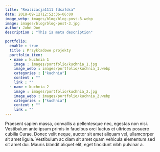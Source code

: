 ```yaml
---
title: "Realizacja1111 fdsafdsa"
date: 2018-09-12T12:52:36+06:00
image_webp: images/blog/blog-post-3.webp
image: images/blog/blog-post-3.jpg
author: John Doe
description : "This is meta description"

portfolio:
  enable : true
  title : Przykładowe projekty
  portfolio_item:
  - name : kuchnia 1
    image : images/portfolio/kuchnia_1.jpg
    image_webp : images/portfolio/kuchnia_1.webp
    categories : ["kuchnia"]
    content : ""
    link : ""
  - name : kuchnia 2
    image : images/portfolio/kuchnia_2.jpg
    image_webp : images/portfolio/kuchnia_2.webp
    categories : ["kuchnia"]
    content : ""
    link : ""
---
```


Praesent sapien massa, convallis a pellentesque nec, egestas non nisi. Vestibulum ante ipsum primis in faucibus orci luctus et ultrices posuere cubilia Curae. Donec velit neque, auctor sit amet aliquam vel, ullamcorper sit amet ligula. Vestibulum ac diam sit amet quam vehicula elementum sed sit amet dui. Mauris blandit aliquet elit, eget tincidunt nibh pulvinar a.

